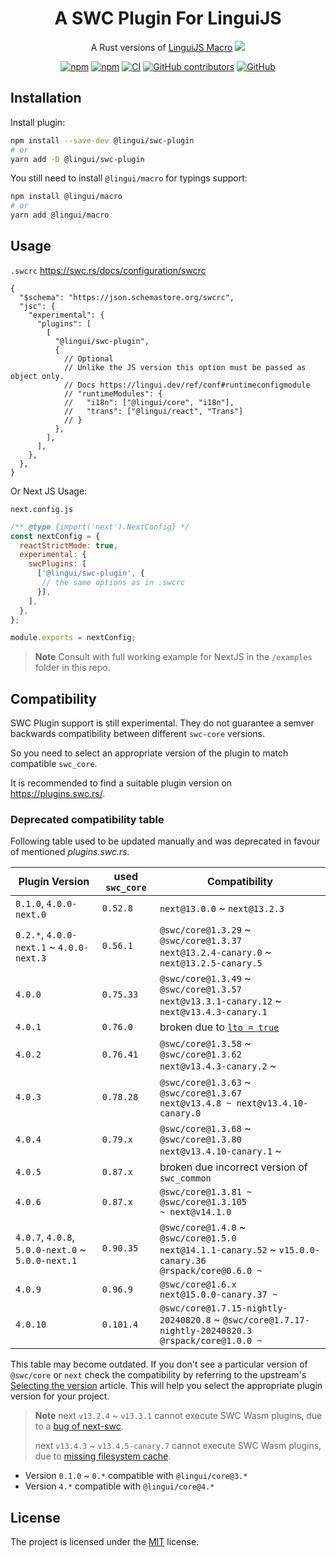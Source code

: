 # <div align="center">A SWC Plugin For LinguiJS</div>

<div align="center">

A Rust versions of [LinguiJS Macro](https://lingui.dev/ref/macro) [<img src="https://img.shields.io/badge/beta-yellow"/>](https://github.com/lingui/swc-plugin)

[![npm](https://img.shields.io/npm/v/@lingui/swc-plugin?logo=npm&cacheSeconds=1800)](https://www.npmjs.com/package/@lingui/swc-plugin)
[![npm](https://img.shields.io/npm/dt/@lingui/swc-plugin?cacheSeconds=500)](https://www.npmjs.com/package/@lingui/swc-plugin)
[![CI](https://github.com/lingui/swc-plugin/actions/workflows/ci.yml/badge.svg?branch=main)](https://github.com/lingui/swc-plugin/actions/workflows/ci.yml)
[![GitHub contributors](https://img.shields.io/github/contributors/lingui/swc-plugin?cacheSeconds=1000)](https://github.com/lingui/swc-plugin/graphs/contributors)
[![GitHub](https://img.shields.io/github/license/lingui/swc-plugin)](https://github.com/lingui/swc-plugin/blob/main/LICENSE)

</div>

## Installation

Install plugin:
```bash
npm install --save-dev @lingui/swc-plugin
# or
yarn add -D @lingui/swc-plugin
```

You still need to install `@lingui/macro` for typings support:
```bash
npm install @lingui/macro
# or
yarn add @lingui/macro
```

## Usage

`.swcrc`
https://swc.rs/docs/configuration/swcrc

```json5
{
  "$schema": "https://json.schemastore.org/swcrc",
  "jsc": {
    "experimental": {
      "plugins": [
        [
          "@lingui/swc-plugin",
          {
            // Optional
            // Unlike the JS version this option must be passed as object only.
            // Docs https://lingui.dev/ref/conf#runtimeconfigmodule
            // "runtimeModules": {
            //   "i18n": ["@lingui/core", "i18n"],
            //   "trans": ["@lingui/react", "Trans"]
            // }
          },
        ],
      ],
    },
  },
}
```

Or Next JS Usage:

`next.config.js`
```js
/** @type {import('next').NextConfig} */
const nextConfig = {
  reactStrictMode: true,
  experimental: {
    swcPlugins: [
      ['@lingui/swc-plugin', {
       // the same options as in .swcrc
      }],
    ],
  },
};

module.exports = nextConfig;
```

> **Note**
> Consult with full working example for NextJS in the `/examples` folder in this repo.


## Compatibility
SWC Plugin support is still experimental. They do not guarantee a semver backwards compatibility between different `swc-core` versions.

So you need to select an appropriate version of the plugin to match compatible `swc_core`.

It is recommended to find a suitable plugin version on https://plugins.swc.rs/.

### Deprecated compatibility table
Following table used to be updated manually and was deprecated in favour of mentioned *plugins.swc.rs.*

| Plugin Version                                    | used `swc_core` | Compatibility                                                                                                             |
|---------------------------------------------------|-----------------|---------------------------------------------------------------------------------------------------------------------------|
| `0.1.0`, `4.0.0-next.0`                           | `0.52.8`        | `next@13.0.0` ~ `next@13.2.3`                                                                                             |
| `0.2.*`, `4.0.0-next.1` ~ `4.0.0-next.3`          | `0.56.1`        | `@swc/core@1.3.29` ~ `@swc/core@1.3.37` <br/> `next@13.2.4-canary.0` ~ `next@13.2.5-canary.5`                             |
| `4.0.0`                                           | `0.75.33`       | `@swc/core@1.3.49` ~ `@swc/core@1.3.57` <br/> `next@v13.3.1-canary.12` ~ `next@v13.4.3-canary.1`                          |
| `4.0.1`                                           | `0.76.0`        | broken due to [`lto = true`](https://github.com/swc-project/swc/issues/7470#issuecomment-1571585905)                      |
| `4.0.2`                                           | `0.76.41`       | `@swc/core@1.3.58` ~ `@swc/core@1.3.62` <br/> `next@v13.4.3-canary.2` ~                                                   |
| `4.0.3`                                           | `0.78.28`       | `@swc/core@1.3.63` ~ `@swc/core@1.3.67` <br/>  `next@v13.4.8 ~ next@v13.4.10-canary.0`                                    |
| `4.0.4`                                           | `0.79.x`        | `@swc/core@1.3.68` ~ `@swc/core@1.3.80`  <br/> `next@v13.4.10-canary.1` ~                                                 |
| `4.0.5`                                           | `0.87.x`        | broken due incorrect version of `swc_common`                                                                              |
| `4.0.6`                                           | `0.87.x`        | `@swc/core@1.3.81 ~ @swc/core@1.3.105` <br /> `~ next@v14.1.0`                                                            |
| `4.0.7`, `4.0.8`, `5.0.0-next.0` ~ `5.0.0-next.1` | `0.90.35`       | `@swc/core@1.4.0` ~ `@swc/core@1.5.0` <br /> `next@14.1.1-canary.52` ~ `v15.0.0-canary.36`  <br /> `@rspack/core@0.6.0 ~` |
| `4.0.9`                                           | `0.96.9`        | `@swc/core@1.6.x` <br /> `next@15.0.0-canary.37 ~`                                                                        |
| `4.0.10`                                          | `0.101.4`       | `@swc/core@1.7.15-nightly-20240820.8` ~ `@swc/core@1.7.17-nightly-20240820.3`<br /> `@rspack/core@1.0.0 ~`                |

This table may become outdated. If you don't see a particular version of `@swc/core` or `next` check the compatibility by referring to the upstream's [Selecting the version](https://swc.rs/docs/plugin/selecting-swc-core) article.
This will help you select the appropriate plugin version for your project.

> **Note**
> next `v13.2.4` ~ `v13.3.1` cannot execute SWC Wasm plugins, due to a [bug of next-swc](https://github.com/vercel/next.js/issues/46989#issuecomment-1486989081).
>
> next `v13.4.3` ~ `v13.4.5-canary.7` cannot execute SWC Wasm plugins, due to [missing filesystem cache](https://github.com/vercel/next.js/pull/50651).

- Version `0.1.0` ~ `0.*` compatible with `@lingui/core@3.*`
- Version `4.*` compatible with `@lingui/core@4.*`

## License

The project is licensed under the [MIT](https://github.com/lingui/swc-plugin/blob/main/LICENSE) license.
